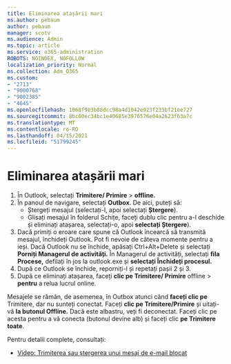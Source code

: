 ```yaml
---
title: Eliminarea atașării mari
ms.author: pebaum
author: pebaum
manager: scotv
ms.audience: Admin
ms.topic: article
ms.service: o365-administration
ROBOTS: NOINDEX, NOFOLLOW
localization_priority: Normal
ms.collection: Adm_O365
ms.custom:
- "2713"
- "9000768"
- "9002385"
- "4645"
ms.openlocfilehash: 1068f9e3b88dcc98a4d1042e923f235bf21ee727
ms.sourcegitcommit: 8bc60ec34bc1e40685e3976576e04a2623f63a7c
ms.translationtype: MT
ms.contentlocale: ro-RO
ms.lasthandoff: 04/15/2021
ms.locfileid: "51799245"
---
```

# <a name="remove-the-large-attachment"></a>Eliminarea atașării mari

1. În Outlook, selectați **Trimitere/ Primire**  >  **offline.** 
2. În panoul de navigare, selectați **Outbox**. De aici, puteți să: 
    - Ștergeți mesajul (selectați-l, apoi selectați **Ștergere**).
    - Glisați mesajul în folderul Schițe, faceți dublu clic pentru a-l deschide și eliminați atașarea, selectați-o, apoi **selectați Ștergere**).
3. Dacă primiți o eroare care spune că Outlook încearcă să transmită mesajul, închideți Outlook. Pot fi nevoie de câteva momente pentru a ieși. Dacă Outlook nu se închide, apăsați Ctrl+Alt+Delete și selectați **Porniți Managerul de activități.** În Managerul de activități, selectați **fila Procese,** defilați în jos la outlook.exe și **selectați Închideți procesul.**
4. După ce Outlook se închide, reporniți-l și repetați pașii 2 și 3. 
5. După ce eliminați atașarea, faceți **clic pe Trimitere/ Primire** offline  >  **pentru** a relua lucrul online. 

Mesajele se rămân, de asemenea, în Outbox atunci când **faceți clic pe** Trimitere, dar nu sunteți conectat. Faceți **clic pe Trimitere/Primire** și uitați-vă **la butonul Offline.** Dacă este albastru, veți fi deconectat. Faceți clic pe acesta pentru a vă conecta (butonul devine alb) și faceți clic **pe Trimitere toate**.
 
 Pentru detalii complete, consultați:
- [Video: Trimiterea sau ștergerea unui mesaj de e-mail blocat](https://support.office.com/article/Video-Send-or-delete-an-email-stuck-in-your-outbox-26d5d34a-4e5f-444a-a9e8-44db04a94dec) 